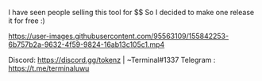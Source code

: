 I have seen people selling this tool for $$
So I decided to make one release it for free :)



https://user-images.githubusercontent.com/95563109/155842253-6b757b2a-9632-4f59-9824-16ab13c105c1.mp4

Discord: https://discord.gg/tokenz | ~Terminal#1337
Telegram : https://t.me/terminaluwu
